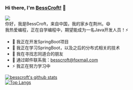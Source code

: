 ### Hi there, I'm [BessCroft!](https://52bess.com) 👋

![](https://komarev.com/ghpvc/?username=besscroft&style=flat-square&color=ff69b4)
<br />
你好，我是BessCroft，来自中国，我的家乡在荆州。😄
<br />
我热爱编程，正在自学编程中，期望能成为一名Java开发人员！⚡
<br />

- 🔭 我正在开发SpringBoot项目
- 🌱 我正在学习SpringBoot，以及之后的分布式相关的技术
- 👯 我在寻找志同道合的朋友
- 💬 通过邮件联系我：besscroft@foxmail.com
- ⚡ 我正在努力学习中

<!--
**besscroft/besscroft** is a ✨ _special_ ✨ repository because its `README.md` (this file) appears on your GitHub profile.

Here are some ideas to get you started:

- 🔭 I’m currently working on ...
- 🌱 I’m currently learning ...
- 👯 I’m looking to collaborate on ...
- 🤔 I’m looking for help with ...
- 💬 Ask me about ...
- 📫 How to reach me: ...
- 😄 Pronouns: ...
- ⚡ Fun fact: ...
-->

[![besscroft's github stats](https://github-readme-stats.vercel.app/api?username=besscroft&count_private=true&show_icons=true&theme=radical)](https://github.com/anuraghazra/github-readme-stats)
<br />
[![Top Langs](https://github-readme-stats.vercel.app/api/top-langs/?username=besscroft&layout=compact)](https://github.com/anuraghazra/github-readme-stats)